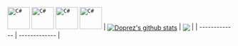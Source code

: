 


<code><img height="50" alt="C#" src="https://github.com/Doprez/Doprez/assets/73259914/82ed9f70-6bc8-4f46-8f31-0a6094210840"></code>
<code><img height="50" alt="C#" src="https://github.com/Doprez/Doprez/assets/73259914/d549613c-570a-480f-8b67-2d25f9a85a98"></code>
<code><img height="50" alt="C#" src="https://github.com/Doprez/Doprez/assets/73259914/7ad0f539-978f-4c66-bec6-48d62b52b3a7"></code>
<code><img height="50" alt="C#" src="https://github.com/Doprez/Doprez/assets/73259914/971fc217-f456-45e8-b829-81404c2a0391"></code>
| <a href="https://github.com/anuraghazra/github-readme-stats"><img align="center" src="https://github-readme-stats.vercel.app/api?username=Doprez&show_icons=true&include_all_commits=true&theme=onedark&hide_border=true" alt="Doprez's github stats" /></a> | <img align="center" src="https://github-readme-stats.vercel.app/api/top-langs/?username=Doprez&layout=compact&theme=onedark&hide_border=true" /></a> |
| ------------- | ------------- |
